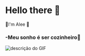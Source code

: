 # Hello there 👻

🦇I'm Alee 🦇


 ### -Meu sonho é ser cozinheiro🥓

![descrição do GIF](https://media.tenor.com/Eo809pAALoYAAAAi/bat.gif)




